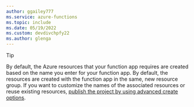 ```yaml
---
author: ggailey777
ms.service: azure-functions
ms.topic: include
ms.date: 05/19/2022
ms.custom: devdivchpfy22
ms.author: glenga
---
```

    
> [!TIP]
> By default, the Azure resources that your function app requires are created based on the name you enter for your function app. By default, the resources are created with the function app in the same, new resource group. If you want to customize the names of the associated resources or reuse existing resources, [publish the project by using advanced create options](../articles/azure-functions/functions-develop-vs-code.md#enable-publishing-with-advanced-create-options).

